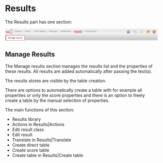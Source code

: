 <!--
created_at: '2011-03-14 09:11:31'
updated_at: '2013-03-13 14:22:51'
authors:
    - 'Jérôme Bogaerts'
contributors:
    - 'Franck Gismondi'
tags:
    - 'User Guide'
-->

Results
=======

The Results part has one section:

![](../resources/results-tab1.png)

Manage Results
------------------

The Manage results section manages the results list and the properties of these results. All results are added automatically after passing the test(s).<br/>

The results stores are visible by the table creation.<br/>

There are options to automatically create a table with for example all properties or only the score properties and there is an option to freely create a table by the manual selection of properties.

The main functions of this section:

-   Results library
-   Actions in Results|Actions
-   Edit result class
-   Edit result
-   Translate in Results|Translate
-   Create direct table
-   Create score table
-   Create table in Results|Create table



